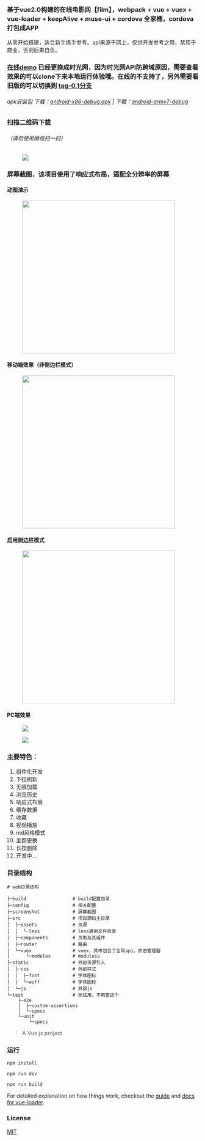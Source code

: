 ### 基于vue2.0构建的在线电影网【film】，webpack + vue + vuex + vue-loader + keepAlive + muse-ui + cordova 全家桶，cordova 打包成APP

从零开始搭建，适合新手练手参考。api来源于网上，仅供开发参考之用，禁用于商业，否则后果自负。

### [在线demo](http://www.66re.cn/movie)   已经更换成时光网，因为时光网API防跨域原因，需要查看效果的可以clone下来本地运行体验哦。在线的不支持了，另外需要看旧版的可以切换到 [tag-0.1分支](https://github.com/kang558/vue-movie/tree/tag-0.1)
###### apk安装包 下载：[android-x86-debug.apk](http://oemc3y518.bkt.clouddn.com/android-x86-debug.apk) | 下载：[android-armv7-debug](http://oemc3y518.bkt.clouddn.com/android-armv7-debug.apk)

### 扫描二维码下载  
###### （请勿使用微信扫一扫）
<figure class="center">
    <img src="https://raw.githubusercontent.com/kang558/vue-movie/master/screenshot/qr.png">
</figure>

### 屏幕截图，该项目使用了响应式布局，适配全分辨率的屏幕

#### 动图演示
<figure class="center">
    <img src="https://raw.githubusercontent.com/kang558/vue-movie/master/screenshot/movie.gif" width="400">
</figure>

#### 移动端效果（非侧边栏模式）
<figure class="half">
    <img src="https://raw.githubusercontent.com/kang558/vue-movie/master/screenshot/01.png" width="400">
</figure>

#### 启用侧边栏模式
<figure class="center">
    <img src="https://raw.githubusercontent.com/kang558/vue-movie/master/screenshot/04.png" width="400">
</figure>

#### PC端效果
<figure class="center">
    <img src="https://raw.githubusercontent.com/kang558/vue-movie/master/screenshot/pc1.png">
</figure>
<figure class="center">
    <img src="https://raw.githubusercontent.com/kang558/vue-movie/master/screenshot/new.png">
</figure>

### 主要特色：

1. 组件化开发
2. 下拉刷新
3. 无限加载
4. 浏览历史
5. 响应式布局
6. 缓存数据
8. 收藏
9. 视频播放
10. md风格模式
11. 主题更换
12. 长按删除
13. 开发中...

### 目录结构
```
# web目录结构

├─build                 # build配置目录
├─config                # 相关配置
├─screenshot            # 屏幕截图
├─src                   # 项目源码主目录	
│  ├─assets             # 资源
│  │  └─less            # less通用文件目录
│  ├─components         # 页面及其组件
│  ├─router             # 路由
│  └─vuex               # vuex，其中包含了全局api，状态管理器
│      └─modules        # moduless
├─static                # 外部资源引入
│  ├─css                # 外部样式
│  │  ├─font            # 字体图标
│  │  └─woff            # 字体图标
│  └─js                 # 外部js	
└─test                  # 测试用，不用管这个
    ├─e2e
    │  ├─custom-assertions
    │  └─specs
    └─unit
        └─specs

```

> A Vue.js project

### 运行 

```
npm install

npm run dev

npm run build

```

For detailed explanation on how things work, checkout the [guide](http://vuejs-templates.github.io/webpack/) and [docs for vue-loader](http://vuejs.github.io/vue-loader).


### License

[MIT](https://opensource.org/licenses/MIT)
